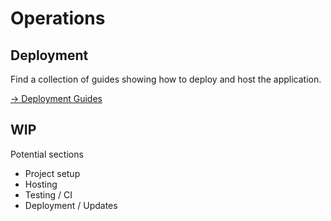 # Operations <Badge text="new" type="info"/>

## Deployment

Find a collection of guides showing how to deploy and host the application.

[→ Deployment Guides](./deployment/)


## WIP

Potential sections

- Project setup
- Hosting
- Testing / CI
- Deployment / Updates

